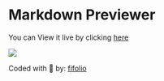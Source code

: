 # Markdown Previewer

You can View it live by clicking [here](https://fifolio.github.io/A-Markdown-Previewer)

![](https://i.ibb.co/1bPWt7Q/screencapture-127-0-0-1-5500-index-html-2022-04-09-20-40-46.png,"screenshot")

Coded with 💙 by: [fifolio](https://github.com/fifolio)
